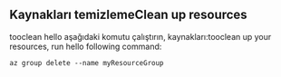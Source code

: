 ## <a name="clean-up-resources"></a><span data-ttu-id="03faf-101">Kaynakları temizleme</span><span class="sxs-lookup"><span data-stu-id="03faf-101">Clean up resources</span></span>

<span data-ttu-id="03faf-102">tooclean hello aşağıdaki komutu çalıştırın, kaynakları:</span><span class="sxs-lookup"><span data-stu-id="03faf-102">tooclean up your resources, run hello following command:</span></span>

```azurecli-interactive
az group delete --name myResourceGroup
```
